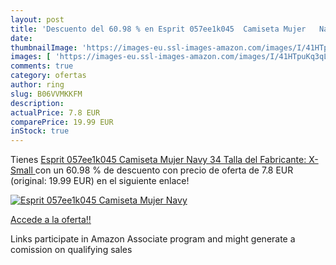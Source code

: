 ```yaml
---
layout: post
title: 'Descuento del 60.98 % en Esprit 057ee1k045  Camiseta Mujer   Navy'
date: 
thumbnailImage: 'https://images-eu.ssl-images-amazon.com/images/I/41HTpuKq3qL._SL200_.jpg'
images: [ 'https://images-eu.ssl-images-amazon.com/images/I/41HTpuKq3qL._SL200_.jpg' ]
comments: true
category: ofertas
author: ring
slug: B06VVMKKFM
description:
actualPrice: 7.8 EUR
comparePrice: 19.99 EUR
inStock: true
---
```


Tienes [Esprit 057ee1k045  Camiseta Mujer   Navy   34  Talla del Fabricante: X-Small ](https://www.amazon.es/dp/B06VVMKKFM/?tag=tolees-21) con un 60.98 % de descuento con precio de oferta de 7.8 EUR (original: 19.99 EUR) en el siguiente enlace!

[![Esprit 057ee1k045  Camiseta Mujer   Navy](https://images-eu.ssl-images-amazon.com/images/I/41HTpuKq3qL._SL200_.jpg)](https://www.amazon.es/dp/B06VVMKKFM/?tag=tolees-21)

[Accede a la oferta!!](https://www.amazon.es/dp/B06VVMKKFM/?tag=tolees-21)

Links participate in Amazon Associate program and might generate a comission on qualifying sales


